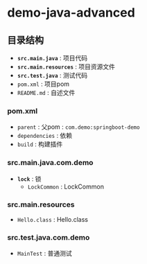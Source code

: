 # demo-java-advanced

## 目录结构

- **`src.main.java`** : 项目代码
- **`src.main.resources`** : 项目资源文件
- **`src.test.java`** : 测试代码
- `pom.xml` : 项目pom
- `README.md` : 自述文件

### pom.xml

- `parent` : 父pom : `com.demo:springboot-demo`
- `dependencies` : 依赖
- `build` : 构建插件

### src.main.java.com.demo

- **`lock`** : 锁
  - `LockCommon` : LockCommon

### src.main.resources

- `Hello.class` : Hello.class

### src.test.java.com.demo

- `MainTest` : 普通测试
